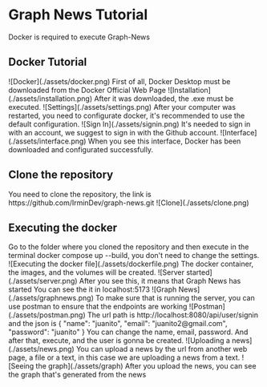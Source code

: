 <h1>Graph News Tutorial</h1>
Docker is required to execute Graph-News
<h2>Docker Tutorial</h2>
![Docker](./assets/docker.png)
First of all, Docker Desktop must be downloaded from the Docker Official Web Page
![Installation](./assets/installation.png)
After it was downloaded, the .exe must be executed.
![Settings](./assets/settings.png)
After your computer was restarted, you need to configurate docker, it's recommended to use the default configuration.
![Sign In](./assets/signin.png)
It's needed to sign in with an account, we suggest to sign in with the Github account.
![Interface](./assets/interface.png)
When you see this interface, Docker has been downloaded and configurated successfully.
<h2>Clone the repository</h2>
You need to clone the repository, the link is https://github.com/IrminDev/graph-news.git
![Clone](./assets/clone.png)
<h2>Executing the docker</h2>
Go to the folder where you cloned the repository and then execute in the terminal docker compose up --build, you don't need to change the settings.
![Executing the docker file](./assets/dockerfile.png)
The docker container, the images, and the volumes will be created.
![Server started](./assets/server.png)
After you see this, it means that Graph News has started
You can see the it in localhost:5173
![Graph News](./assets/graphnews.png)
To make sure that is running the server, you can use postman to ensure that the endpoints are working
![Postman](./assets/postman.png)
The url path is http://localhost:8080/api/user/signin
and the json is 
{
    "name": "juanito",
    "email": "juanito2@gmail.com",
    "password": "juanito"
}
You can change the name, email, password.
And after that, execute, and the user is gonna be created.
![Uploading a news](./assets/news.png)
You can upload a news by the url from another web page, a file or a text, in this case we are uploading a news from a text.
![Seeing the graph](./assets/graph)
After you upload the news, you can see the graph that's generated from the news


